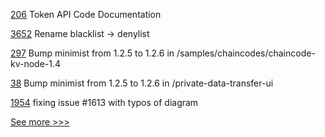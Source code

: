 
[206](https://github.com/hyperledger-labs/fabric-token-sdk/pull/206) Token API Code Documentation

[3652](https://github.com/hyperledger/besu/pull/3652) Rename blacklist -> denylist

[297](https://github.com/hyperledger-labs/fablo/pull/297) Bump minimist from 1.2.5 to 1.2.6 in /samples/chaincodes/chaincode-kv-node-1.4

[38](https://github.com/hyperledger/firefly-samples/pull/38) Bump minimist from 1.2.5 to 1.2.6 in /private-data-transfer-ui

[1954](https://github.com/hyperledger/cactus/pull/1954) fixing issue #1613 with typos of diagram


[See more >>>](https://start-here.hyperledger.org/pull-requests)
